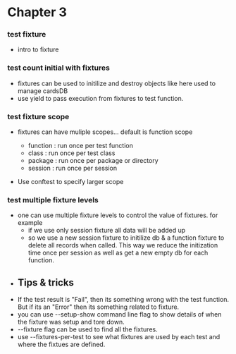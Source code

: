 # Chapter 3

### test fixture

* intro to fixture

### test count initial with fixtures

* fixtures can be used to initilize and destroy objects like here used to manage cardsDB
* use yield to pass execution from fixtures to test function.

### test fixture scope

* fixtures can have muliple scopes... default is function scope

  * function : run once per test function
  * class : run once per test class
  * package : run once per package or directory
  * session : run once per session
* Use conftest to specify larger scope

### test multiple fixture levels

* one can use multiple fixture levels to control the value of fixtures. for example
  * if we use only session fixture all data will be added up
  * so we use a new session fixture to initilize db & a function fixture to delete all records when called. This way we reduce the initization time once per session as well as get a new empty db for each function.
* ## Tips & tricks
* If the test result is "Fail", then its something wrong with the test function. But if its an "Error" then its something related to fixture.
* you can use --setup-show command line flag to show details of when the fixture was setup and tore down.
* --fixture flag can be used to find all the fixtures.
* use --fixtures-per-test to see what fixtures are used by each test and where the fixtues are defined.
